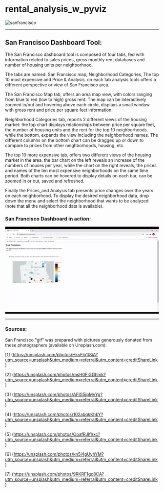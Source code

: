 # rental_analysis_w_pyviz
![sanfrancisco](Starter_Code/Images/San_francisco.gif)


____

## San Francisco Dashboard Tool:

The San Francisco dashboard tool is composed of four tabs, fed with information related to sales prices, gross monthly rent databases and number of housing units per neighborhood.

The tabs are named: San Francisco map, Neighborhood Categories, The top 10 most expensive and Price & Analysis. on each tab analysis tools offers a different perspective or view of San Francisco area.

The San Francisco Map tab, offers an area map view, with colors ranging from blue to red (low to high) gross rent. The map can be interactively zoomed in/out and hovering above each circle, displays a small window with gross rent and price per square feet information.

Neighborhood Categories tab, reports 2 different views of the housing market: the top chart displays relationships between price per square feet, the number of housing units and the rent for the top 10 neighborhoods. while the bottom, expands the view including the neighborhood names. The different columns on the bottom chart can be dragged up or down to compare to prices from other neighborhoods, housing, etc.

The top 10 more expensive tab, offers two different views of the housing market in the area. the bar chart on the left reveals an increase of the numbers of houses per year, while the chart on the right reveals, the prices and names of the ten most expensive neighborhoods on the same time period. Both charts can be hovered to display details on each bar, can be zoomed in or out, saved and refreshed. 

Finally the Prices_and Analysis tab presents price changes over the years on each neighborhood. To display the desired neighborhood data, drop down the menu and select the neighborhood that wants to be analyzed (note that all the neighborhood data is available).

### San Francisco Dashboard in action: 





![sanfrancisco](Starter_Code/Images/pyvizvideo.gif)
___

### Sources:

San Francisco "gif" was prepared with pictures generously donated from these photographers (available on Unsplash.com):

[1] (https://unsplash.com/photos/HksFlo1t8iA?utm_source=unsplash&utm_medium=referral&utm_content=creditShareLink)

[2] (https://unsplash.com/photos/msH0FiGGhmk?utm_source=unsplash&utm_medium=referral&utm_content=creditShareLink)

[3] (https://unsplash.com/photos/AFlG5jpMvYg?utm_source=unsplash&utm_medium=referral&utm_content=creditShareLink)

[4] (https://unsplash.com/photos/102abqkKhbY?utm_source=unsplash&utm_medium=referral&utm_content=creditShareLink)

[5] (https://unsplash.com/photos/OoafRJlfhxc?utm_source=unsplash&utm_medium=referral&utm_content=creditShareLink)

[6] (https://unsplash.com/photos/kn5i4gUyhYM?utm_source=unsplash&utm_medium=referral&utm_content=creditShareLink)

[7] (https://unsplash.com/photos/9RKRF1gc8CA?utm_source=unsplash&utm_medium=referral&utm_content=creditShareLink)